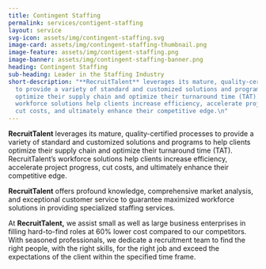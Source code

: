 ```yaml
---
title: Contingent Staffing
permalink: services/contigent-staffing
layout: service
svg-icon: assets/img/contingent-staffing.svg
image-card: assets/img/contingent-staffing-thumbnail.png
image-feature: assets/img/contigent-staffing.png
image-banner: assets/img/contingent-staffing-banner.png
heading: Contingent Staffing
sub-heading: Leader in the Staffing Industry
short-description: "**RecruitTalent** leverages its mature, quality-certified processes
  to provide a variety of standard and customized solutions and programs to help clients
  optimize their supply chain and optimize their turnaround time (TAT). RecruitTalent’s
  workforce solutions help clients increase efficiency, accelerate project progress,
  cut costs, and ultimately enhance their competitive edge.\n"
---
```

**RecruitTalent** leverages its mature, quality-certified processes to provide a variety of standard and customized solutions and programs to help clients optimize their supply chain and optimize their turnaround time (TAT). RecruitTalent’s workforce solutions help clients increase efficiency, accelerate project progress, cut costs, and ultimately enhance their competitive edge.

**RecruitTalent** offers profound knowledge, comprehensive market analysis, and exceptional customer service to guarantee maximized workforce solutions in providing specialized staffing services.

At **RecruitTalent,** we assist small as well as large business enterprises in filling hard-to-find roles at 60% lower cost compared to our competitors. With seasoned professionals, we dedicate a recruitment team to find the right people, with the right skills, for the right job and exceed the expectations of the client within the specified time frame.

